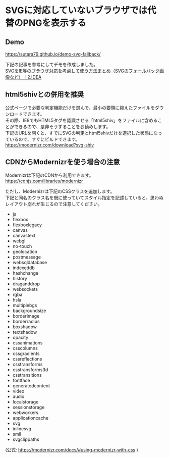 # SVGに対応していないブラウザでは代替のPNGを表示する

## Demo
https://sutara79.github.io/demo-svg-fallback/

下記の記事を参考にしてデモを作成しました。  
[SVGをIE等のブラウザ対応を考慮して使う方法まとめ（SVGのフォールバック画像など）｜2.IDEA](http://2ndidea.com/svg/svg-fallbacks/)

## html5shivとの併用を推奨
公式ページで必要な判定機能だけを選んで、最小の要領に抑えたファイルをダウンロードできます。  
その際、IE8でもHTML5タグを認識させる「html5shiv」をファイルに含めることができるので、是非そうすることをお勧めします。  
下記のURLを開くと、すでにSVGの判定とhtml5shivだけを選択した状態になっているので、すぐにビルドできます。  
https://modernizr.com/download?svg-shiv

## CDNからModernizrを使う場合の注意
Modernizrは下記のCDNから利用できます。  
https://cdnjs.com/libraries/modernizr

ただし、Modernizrは下記のCSSクラスを追加します。  
下記と同名のクラス名を既に使っていてスタイル指定を記述していると、思わぬレイアウト崩れが生じるので注意してください。

- js
- flexbox
- flexboxlegacy
- canvas
- canvastext
- webgl
- no-touch
- geolocation
- postmessage
- websqldatabase
- indexeddb
- hashchange
- history
- draganddrop
- websockets
- rgba
- hsla
- multiplebgs
- backgroundsize
- borderimage
- borderradius
- boxshadow
- textshadow
- opacity
- cssanimations
- csscolumns
- cssgradients
- cssreflections
- csstransforms
- csstransforms3d
- csstransitions
- fontface
- generatedcontent
- video
- audio
- localstorage
- sessionstorage
- webworkers
- applicationcache
- svg
- inlinesvg
- smil
- svgclippaths

(公式: https://modernizr.com/docs/#using-modernizr-with-css )